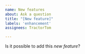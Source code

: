 ```yaml
---
name: New features
about: Ask a question
title: "[New feature]"
labels: 'enhancement'
assignees: TractorTom

---
```


Is it possible to add this *new feature*?
